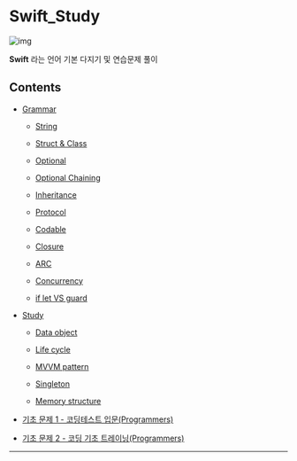 # Swift_Study

![img](https://mblogthumb-phinf.pstatic.net/MjAxODExMDFfMTcw/MDAxNTQxMDQyMDg4MjQ0.B0N974qP_FCEw6Hj28xDjRYXTHU6R7M7pEpvsRKhqlAg.zaTEhwKDfmQql81e44pyBapnlvdO38GdJHME-V_fQkAg.GIF.yellowouk2/1540993661620.GIF?type=w800)
<br/>

**Swift** 라는 언어 기본 다지기 및 연습문제 풀이

## Contents

- [Grammar](https://github.com/BOLTB0X/Swift_Study/tree/main/swiftGrammar)

  - [String](https://github.com/BOLTB0X/Swift_Study/blob/main/swiftGrammar/String/README.md)

  - [Struct & Class](https://github.com/BOLTB0X/Swift_Study/tree/main/swiftGrammar/Strcut%20%26%20Class)

  - [Optional](https://github.com/BOLTB0X/Swift_Study/tree/main/swiftGrammar/Optional)

  - [Optional Chaining](https://github.com/BOLTB0X/Swift_Study/tree/main/swiftGrammar/Optional%20Chaining)

  - [Inheritance](https://github.com/BOLTB0X/Swift_Study/tree/main/swiftGrammar/InheritanceStudy.playground)

  - [Protocol](https://github.com/BOLTB0X/Swift_Study/tree/main/swiftGrammar/Protocol)

  - [Codable](https://github.com/BOLTB0X/Swift_Study/blob/main/swiftGrammar/Codable/README.md)

  - [Closure](https://github.com/BOLTB0X/Swift_Study/tree/main/swiftGrammar/Closure)

  - [ARC](https://github.com/BOLTB0X/Swift_Study/tree/main/swiftGrammar/ARC)

  - [Concurrency](https://github.com/BOLTB0X/Swift_Study/tree/main/swiftGrammar/Concurrency)

  - [if let VS guard](https://github.com/BOLTB0X/Swift_Study/blob/main/swiftGrammar/Guard/README.md)
    <br/>

- [Study](https://github.com/BOLTB0X/Swift_Study/tree/main/study)

  - [Data object](https://github.com/BOLTB0X/Swift_Study/tree/main/study/DataObject)

  - [Life cycle](https://github.com/BOLTB0X/Swift_Study/tree/main/study/LifeCycle)

  - [MVVM pattern](https://github.com/BOLTB0X/Swift_Study/tree/main/study/mvvmTutorial.playground)

  - [Singleton](https://github.com/BOLTB0X/Swift_Study/tree/main/study/Singleton)

  - [Memory structure](https://github.com/BOLTB0X/Swift_Study/tree/main/study/Memory)
    <br/>

- [기초 문제 1 - 코딩테스트 입문(Programmers)](https://github.com/BOLTB0X/Swift_Study/tree/main/코딩테스트입문)

- [기초 문제 2 - 코딩 기초 트레이닝(Programmers)](https://github.com/BOLTB0X/Swift_Study/tree/main/코딩%20기초%20트레이닝)
  <br/>

---
